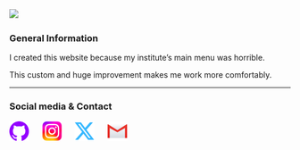 <a align="center" href="#">
  <img src="https://capsule-render.vercel.app/api?type=waving&height=280&color=0:020024,50:090979,100:146E80&text=1º%20DAM%20Web🌐&fontAlign=50&reversal=false&textBg=false&desc=A%20better%20main%20%20menu%20for%20my%20studies%20web%20page&descAlign=48&descAlignY=61&fontAlignY=42&fontColor=FFFFFF"/>
</a>

### General Information

I created this website because my institute’s main menu was horrible.

This custom and huge improvement makes me work more comfortably.

---

### Social media & Contact

<p align="left"><a href="https://github.com/Amaado" target="_blank" style="text-decoration:none;"><img width="35" height="35" src="https://raw.githubusercontent.com/Amaado/assets/main/icons/github.png" alt="GitHub" style="vertical-align:middle;"/></a>&nbsp;&nbsp;&nbsp;&nbsp;&nbsp;&nbsp;<a href="https://www.instagram.com/amaado_/" target="_blank" style="text-decoration:none;"><img width="35" height="35" src="https://raw.githubusercontent.com/Amaado/assets/main/icons/ig.png" alt="Instagram" style="vertical-align:middle;"/></a>&nbsp;&nbsp;&nbsp;&nbsp;&nbsp;&nbsp;<a href="https://x.com/amaado__" target="_blank" style="text-decoration:none;"><img width="35" height="35" src="https://raw.githubusercontent.com/Amaado/assets/main/icons/x.png" alt="X (Twitter)" style="vertical-align:middle;"/></a>&nbsp;&nbsp;&nbsp;&nbsp;&nbsp;&nbsp;<a href="https://mail.google.com/mail/?view=cm&to=andresamadocibreiro22@gmail.com" target="_blank" style="text-decoration:none;"><img width="35" height="35" src="https://raw.githubusercontent.com/Amaado/assets/main/icons/gmail.png" alt="Gmail" style="vertical-align:middle;"/></a>&nbsp;&nbsp;&nbsp;&nbsp;&nbsp;&nbsp;</p>
